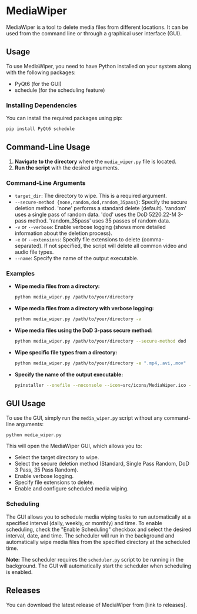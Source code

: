 # MediaWiper

MediaWiper is a tool to delete media files from different locations. It can be used from the command line or through a graphical user interface (GUI).

## Usage

To use MediaWiper, you need to have Python installed on your system along with the following packages:

*   PyQt6 (for the GUI)
*   schedule (for the scheduling feature)

### Installing Dependencies

You can install the required packages using pip:

```bash
pip install PyQt6 schedule
```

## Command-Line Usage

1.  **Navigate to the directory** where the `media_wiper.py` file is located.
2.  **Run the script** with the desired arguments.

### Command-Line Arguments

*   `target_dir`:  The directory to wipe. This is a required argument.
*   `--secure-method {none,random,dod,random_35pass}`: Specify the secure deletion method. 'none' performs a standard delete (default). 'random' uses a single pass of random data. 'dod' uses the DoD 5220.22-M 3-pass method. 'random_35pass' uses 35 passes of random data.
*   `-v` or `--verbose`:  Enable verbose logging (shows more detailed information about the deletion process).
*   `-e` or `--extensions`:  Specify file extensions to delete (comma-separated). If not specified, the script will delete all common video and audio file types.
*   `--name`: Specify the name of the output executable.

### Examples

*   **Wipe media files from a directory:**

    ```bash
    python media_wiper.py /path/to/your/directory
    ```

*   **Wipe media files from a directory with verbose logging:**

    ```bash
    python media_wiper.py /path/to/your/directory -v
    ```

*   **Wipe media files using the DoD 3-pass secure method:**

    ```bash
    python media_wiper.py /path/to/your/directory --secure-method dod
    ```

*   **Wipe specific file types from a directory:**

    ```bash
    python media_wiper.py /path/to/your/directory -e ".mp4,.avi,.mov"
    ```

*   **Specify the name of the output executable:**

    ```bash
    pyinstaller --onefile --noconsole --icon=src/icons/MediaWiper.ico --version-file=src/version.txt --name MediaWiperApp src/code/media_wiper.py
    ```

## GUI Usage

To use the GUI, simply run the `media_wiper.py` script without any command-line arguments:

```bash
python media_wiper.py
```

This will open the MediaWiper GUI, which allows you to:

*   Select the target directory to wipe.
*   Select the secure deletion method (Standard, Single Pass Random, DoD 3 Pass, 35 Pass Random).
*   Enable verbose logging.
*   Specify file extensions to delete.
*   Enable and configure scheduled media wiping.

### Scheduling

The GUI allows you to schedule media wiping tasks to run automatically at a specified interval (daily, weekly, or monthly) and time. To enable scheduling, check the "Enable Scheduling" checkbox and select the desired interval, date, and time. The scheduler will run in the background and automatically wipe media files from the specified directory at the scheduled time.

**Note:** The scheduler requires the `scheduler.py` script to be running in the background. The GUI will automatically start the scheduler when scheduling is enabled.

## Releases

You can download the latest release of MediaWiper from [link to releases].
